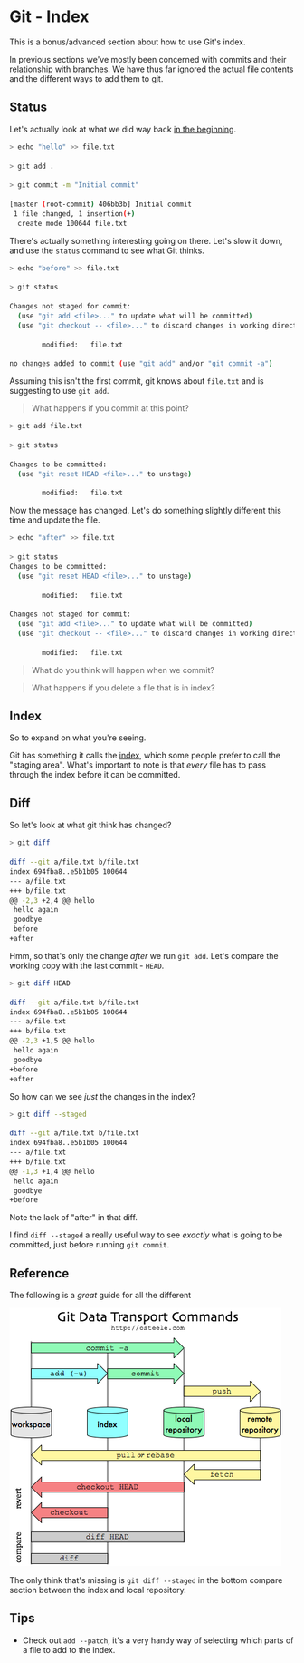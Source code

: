 Git - Index
===========

This is a bonus/advanced section about how to use Git's index.

In previous sections we've mostly been concerned with commits
and their relationship with branches.
We have thus far ignored the actual file contents and the
different ways to add them to git.


Status
------

Let's actually look at what we did way back [in the beginning](commit.md).

```sh
> echo "hello" >> file.txt

> git add .

> git commit -m "Initial commit"

[master (root-commit) 406bb3b] Initial commit
 1 file changed, 1 insertion(+)
  create mode 100644 file.txt
```

There's actually something interesting going on there.
Let's slow it down, and use the `status` command to see
what Git thinks.

```sh
> echo "before" >> file.txt

> git status

Changes not staged for commit:
  (use "git add <file>..." to update what will be committed)
  (use "git checkout -- <file>..." to discard changes in working directory)

        modified:   file.txt

no changes added to commit (use "git add" and/or "git commit -a")
```

Assuming this isn't the first commit, git knows about `file.txt`
and is suggesting to use `git add`.


> What happens if you commit at this point?


```sh
> git add file.txt

> git status

Changes to be committed:
  (use "git reset HEAD <file>..." to unstage)

        modified:   file.txt
```

Now the message has changed.
Let's do something slightly different this time and update the file.


```sh
> echo "after" >> file.txt

> git status
Changes to be committed:
  (use "git reset HEAD <file>..." to unstage)

        modified:   file.txt

Changes not staged for commit:
  (use "git add <file>..." to update what will be committed)
  (use "git checkout -- <file>..." to discard changes in working directory)

        modified:   file.txt
```


> What do you think will happen when we commit?

> What happens if you delete a file that is in index?


Index
-----

So to expand on what you're seeing.

Git has something it calls the [index](https://schacon.github.io/gitbook/7_the_git_index.html),
which some people prefer to call the "staging area".
What's important to note is that _every_
file has to pass through the index before it can be committed.


Diff
----

So let's look at what git think has changed?

```sh
> git diff

diff --git a/file.txt b/file.txt
index 694fba8..e5b1b05 100644
--- a/file.txt
+++ b/file.txt
@@ -2,3 +2,4 @@ hello
 hello again
 goodbye
 before
+after
```

Hmm, so that's only the change _after_ we run `git add`.
Let's compare the working copy with the last commit - `HEAD`.

```sh
> git diff HEAD

diff --git a/file.txt b/file.txt
index 694fba8..e5b1b05 100644
--- a/file.txt
+++ b/file.txt
@@ -2,3 +1,5 @@ hello
 hello again
 goodbye
+before
+after
```

So how can we see _just_ the changes in the index?

```sh
> git diff --staged

diff --git a/file.txt b/file.txt
index 694fba8..e5b1b05 100644
--- a/file.txt
+++ b/file.txt
@@ -1,3 +1,4 @@ hello
 hello again
 goodbye
+before
```

Note the lack of "after" in that diff.

I find `diff --staged` a really useful way to see _exactly_ what
is going to be committed, just before running `git commit`.


Reference
---------

The following is a _great_ guide for all the different

![](images/git-transport.png)

The only think that's missing is
`git diff --staged` in the bottom compare section between
the index and local repository.


Tips
----

- Check out `add --patch`, it's a very handy way of selecting which parts
  of a file to add to the index.
